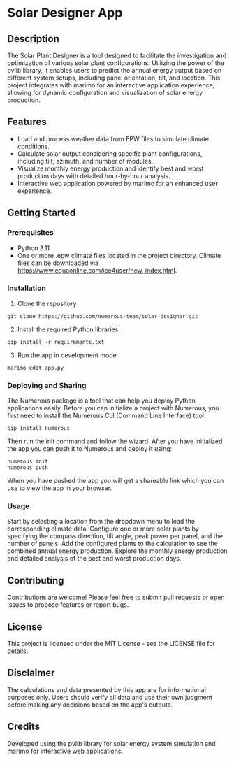 # Solar Designer App

## Description

The Solar Plant Designer is a tool designed to facilitate the investigation and optimization of various solar plant configurations. Utilizing the power of the pvlib library, it enables users to predict the annual energy output based on different system setups, including panel orientation, tilt, and location. This project integrates with marimo for an interactive application experience, allowing for dynamic configuration and visualization of solar energy production.


## Features

- Load and process weather data from EPW files to simulate climate conditions.
- Calculate solar output considering specific plant configurations, including tilt, azimuth, and number of modules.
- Visualize monthly energy production and identify best and worst production days with detailed hour-by-hour analysis.
- Interactive web application powered by marimo for an enhanced user experience.

## Getting Started

### Prerequisites

- Python 3.11
- One or more .epw climate files located in the project directory. Climate files can be downloaded via https://www.equaonline.com/ice4user/new_index.html.

### Installation

1. Clone the repository
```shell
git clone https://github.com/numerous-team/solar-designer.git
```

2. Install the required Python libraries:
```shell
pip install -r requirements.txt
```

3. Run the app in development mode
```shell
marimo edit app.py
```

### Deploying and Sharing
The Numerous package is a tool that can help you deploy Python applications easily. Before you can initialize a project with Numerous, you first need to install the Numerous CLI (Command Line Interface) tool:

```shell
pip install numerous
```

Then run the init command and follow the wizard. After you have initialized the app you can push it to Numerous and deploy it using:

```shell
numerous init
numerous push
```

When you have pushed the app you will get a shareable link which you can use to view the app in your browser.

### Usage
Start by selecting a location from the dropdown menu to load the corresponding climate data.
Configure one or more solar plants by specifying the compass direction, tilt angle, peak power per panel, and the number of panels.
Add the configured plants to the calculation to see the combined annual energy production.
Explore the monthly energy production and detailed analysis of the best and worst production days.

## Contributing
Contributions are welcome! Please feel free to submit pull requests or open issues to propose features or report bugs.

## License
This project is licensed under the MIT License - see the LICENSE file for details.

## Disclaimer
The calculations and data presented by this app are for informational purposes only. Users should verify all data and use their own judgment before making any decisions based on the app's outputs.

## Credits
Developed using the pvlib library for solar energy system simulation and marimo for interactive web applications.